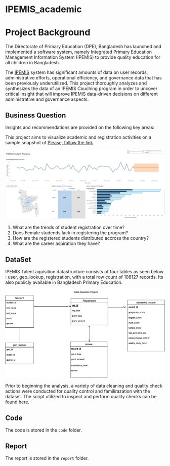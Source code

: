 # IPEMIS_academic

# Project Background
The Directorate of Primary Education (DPE), Bangladesh has launched and implemented a software system, namely Integrated Primary Education Management Information System (IPEMIS) to provide quality education for all children in Bangladesh. 

The [IPEMIS](https://ipemis.dpe.gov.bd/) system has significant amounts of data on user records, administrative efforts, operational efficiency, and governance data that has been previously underutilized. 
This project thoroughly analyzes and synthesizes the data of an IPEMIS Couching program  in order to uncover critical insight that will improve IPEMIS data-driven decisions on different administrative and governance aspects.

## Business Question
Insights and recommendations are provided on the following key areas:

This project aims to visualize academic and registration activities on a sample snapshot of  [Please, follow the link](https://public.tableau.com/views/IPEMISSTUDENTREGISTRATION/Dashboard1?:language=en-US&:sid=&:redirect=auth&:display_count=n&:origin=viz_share_link)

![Alt text](Image/Preview.png)


1. What are the trends of student registration over time?
2. Does Female studends lack in registering the program?
3. How are the registered students distributed accross the country?
4. What are the career aspiration they have?

## DataSet

IPEMIS Talent aquisition datastructure consists of four tables as seen below : user, geo_lookup, registration, with a total row count of 108127 records.  Its also publicly available in Bangladesh Primary Education.

![Alt text](Image/IPEMIS.png)

Prior to beginning the analysis, a variety of data cleaning and quality check actions were conducted for quality control and familirazation with the dataset. The script utilized to inspect and perform quality checks can be found here.

## Code

The code is stored in the `code` folder.

## Report

The report is stored in the `report` folder.
